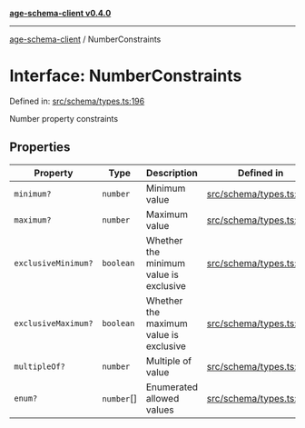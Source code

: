 [**age-schema-client v0.4.0**](../index.md)

***

[age-schema-client](../index.md) / NumberConstraints

# Interface: NumberConstraints

Defined in: [src/schema/types.ts:196](https://github.com/standardbeagle/ageSchemaClient/blob/main/src/schema/types.ts#L196)

Number property constraints

## Properties

| Property | Type | Description | Defined in |
| ------ | ------ | ------ | ------ |
| <a id="minimum"></a> `minimum?` | `number` | Minimum value | [src/schema/types.ts:200](https://github.com/standardbeagle/ageSchemaClient/blob/main/src/schema/types.ts#L200) |
| <a id="maximum"></a> `maximum?` | `number` | Maximum value | [src/schema/types.ts:205](https://github.com/standardbeagle/ageSchemaClient/blob/main/src/schema/types.ts#L205) |
| <a id="exclusiveminimum"></a> `exclusiveMinimum?` | `boolean` | Whether the minimum value is exclusive | [src/schema/types.ts:210](https://github.com/standardbeagle/ageSchemaClient/blob/main/src/schema/types.ts#L210) |
| <a id="exclusivemaximum"></a> `exclusiveMaximum?` | `boolean` | Whether the maximum value is exclusive | [src/schema/types.ts:215](https://github.com/standardbeagle/ageSchemaClient/blob/main/src/schema/types.ts#L215) |
| <a id="multipleof"></a> `multipleOf?` | `number` | Multiple of value | [src/schema/types.ts:220](https://github.com/standardbeagle/ageSchemaClient/blob/main/src/schema/types.ts#L220) |
| <a id="enum"></a> `enum?` | `number`[] | Enumerated allowed values | [src/schema/types.ts:225](https://github.com/standardbeagle/ageSchemaClient/blob/main/src/schema/types.ts#L225) |
